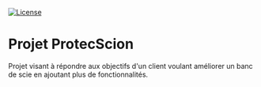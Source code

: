 <p>
  <a href="https://github.com/getlabbed/ProtecScion/blob/main/LICENSE"><img alt="License" src="https://img.shields.io/github/license/getlabbed/protecScion"/></a>
</p>

# Projet ProtecScion

Projet visant à répondre aux objectifs d'un client voulant améliorer un banc de scie en ajoutant plus de fonctionnalités.

